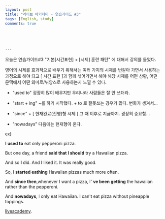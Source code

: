 ```yaml
---
layout: post
title: "라이브 아카데미 - 연습가이드 #3"
tags: [English, study]
comments: true





---
```


오늘은 연습가이드#3 "기본[시간표현] + [시제] 훈련 패턴" 에 대해서 강의를 들었다.

영어의 시제를 효과적으로 배우기 위해서는 여러 가지의 시제를 번갈아 가면서 사용하는 과정으로 해야 되고 [ 시간 표현 ]과 함께 섞어가면서 해야 해당 시제를 어떤 상황, 어떤 문맥에서 어떤 의미로/뉘앙스로 사용하는지 느낄 수 있다.

- "used to" 굉장히 많이 배우지만 우리나라 사람들은 잘 안 쓰더라.

- "start + ing" ~를 하기 시작했다.  + to 로 잘못쓰는 경우가 많다. 변화가 생겨서...

- "since" + [ 현재완료(진행)형 시제 ] 그 때 이후로 지금까지. 굉장히 중요함...

- "nowadays" 다음에는 현재형이 온다.


ex)

I **used to** eat only pepperoni pizza. 

But one day, a friend **said that I should** try a Hawaiian pizza. 

And so I did. And I liked it. It was really good. 

So, I **started eathing** Hawaiian pizzas much more often.

And **since then**,whenever I want a pizza, I' **ve been getting** the hawaiian rather than the pepperoni. 

And **nowadays**, I only eat Hawaiian. I can't eat pizza without pineapple toppings.

[liveacademy](https://www.youtube.com/watch?v=y7mAqnxXIkQ&list=PLIsIUJcT0HIU3r526hLOSkF3zAw7tqyx8&index=53).


